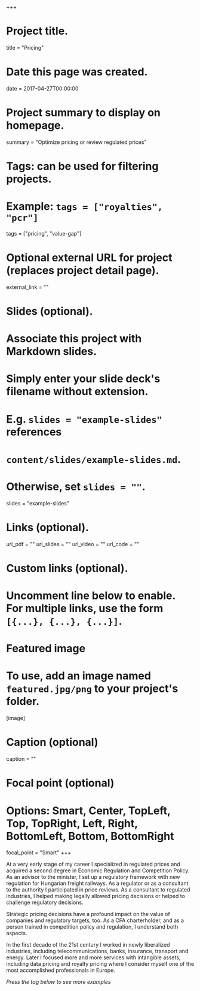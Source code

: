 +++
# Project title.
title = "Pricing"

# Date this page was created.
date = 2017-04-27T00:00:00

# Project summary to display on homepage.
summary = "Optimize pricing or review regulated prices"

# Tags: can be used for filtering projects.
# Example: `tags = ["royalties", "pcr"]`
tags = ["pricing", "value-gap"]

# Optional external URL for project (replaces project detail page).
external_link = ""

# Slides (optional).
#   Associate this project with Markdown slides.
#   Simply enter your slide deck's filename without extension.
#   E.g. `slides = "example-slides"` references 
#   `content/slides/example-slides.md`.
#   Otherwise, set `slides = ""`.
slides = "example-slides"

# Links (optional).
url_pdf = ""
url_slides = ""
url_video = ""
url_code = ""

# Custom links (optional).
#   Uncomment line below to enable. For multiple links, use the form `[{...}, {...}, {...}]`.


# Featured image
# To use, add an image named `featured.jpg/png` to your project's folder. 
[image]
  # Caption (optional)
  caption = ""
  
  # Focal point (optional)
  # Options: Smart, Center, TopLeft, Top, TopRight, Left, Right, BottomLeft, Bottom, BottomRight
  focal_point = "Smart"
+++

At a very early stage of my career I specialized in regulated prices and acquired a second degree in Economic Regulation and Competition Policy.  As an advisor to the minister, I set up a regulatory framework with new regulation for Hungarian freight railways.  As a regulator or as a consultant to the authority I participated in price reviews.  As a consultant to regulated industries, I helped making legally allowed pricing decisions or helped to challenge regulatory decisions.

Strategic pricing decisions have a profound impact on the value of companies and regulatory targets, too.  As a CFA charterholder, and as a person trained in competition policy and regulation, I understand both aspects.

In the first decade of the 21st century I worked in newly liberalized industries, including telecommunications, banks, insurance, transport and energy.    Later I focused more and more services with intangible assets, including data pricing and royalty pricing where I consider myself one of the most accomplished professionals in Europe. 

_Press the tag below to see more examples_